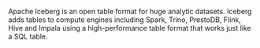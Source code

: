 Apache Iceberg is an open table format for huge analytic datasets. Iceberg adds tables to compute engines including Spark, Trino, PrestoDB, Flink, Hive and Impala using a high-performance table format that works just like a SQL table.
